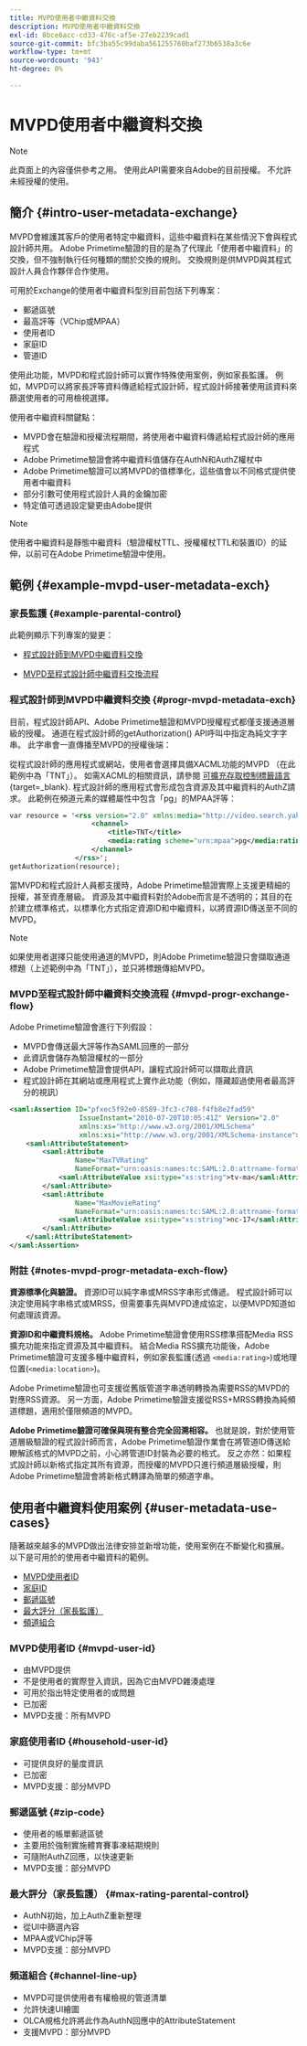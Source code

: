 ```yaml
---
title: MVPD使用者中繼資料交換
description: MVPD使用者中繼資料交換
exl-id: 8bce6acc-cd33-476c-af5e-27eb2239cad1
source-git-commit: bfc3ba55c99daba561255760baf273b6538a3c6e
workflow-type: tm+mt
source-wordcount: '943'
ht-degree: 0%

---
```


# MVPD使用者中繼資料交換

>[!NOTE]
>
>此頁面上的內容僅供參考之用。 使用此API需要來自Adobe的目前授權。 不允許未經授權的使用。

## 簡介 {#intro-user-metadata-exchange}

MVPD會維護其客戶的使用者特定中繼資料，這些中繼資料在某些情況下會與程式設計師共用。 Adobe Primetime驗證的目的是為了代理此「使用者中繼資料」的交換，但不強制執行任何種類的關於交換的規則。 交換規則是供MVPD與其程式設計人員合作夥伴合作使用。

可用於Exchange的使用者中繼資料型別目前包括下列專案：

* 郵遞區號
* 最高評等（VChip或MPAA）
* 使用者ID
* 家庭ID
* 管道ID

使用此功能，MVPD和程式設計師可以實作特殊使用案例，例如家長監護。 例如，MVPD可以將家長評等資料傳遞給程式設計師，程式設計師接著使用該資料來篩選使用者的可用檢視選擇。

使用者中繼資料關鍵點：

* MVPD會在驗證和授權流程期間，將使用者中繼資料傳遞給程式設計師的應用程式
* Adobe Primetime驗證會將中繼資料值儲存在AuthN和AuthZ權杖中
* Adobe Primetime驗證可以將MVPD的值標準化，這些值會以不同格式提供使用者中繼資料
* 部分引數可使用程式設計人員的金鑰加密
* 特定值可透過設定變更由Adobe提供

>[!NOTE]
>
>使用者中繼資料是靜態中繼資料（驗證權杖TTL、授權權杖TTL和裝置ID）的延伸，以前可在Adobe Primetime驗證中使用。

## 範例 {#example-mvpd-user-metadata-exch}

### 家長監護 {#example-parental-control}

此範例顯示下列專案的變更：

* [程式設計師到MVPD中繼資料交換](#progr-mvpd-metadata-exch)

* [MVPD至程式設計師中繼資料交換流程](#mvpd-progr-exchange-flow)

### 程式設計師到MVPD中繼資料交換 {#progr-mvpd-metadata-exch}

目前，程式設計師API、Adobe Primetime驗證和MVPD授權程式都僅支援通道層級的授權。 通道在程式設計師的getAuthorization() API呼叫中指定為純文字字串。 此字串會一直傳播至MVPD的授權後端：

從程式設計師的應用程式或網站，使用者會選擇具備XACML功能的MVPD （在此範例中為「TNT」）。 如需XACML的相關資訊，請參閱 [可擴充存取控制標籤語言](https://en.wikipedia.org/wiki/XACML){target=_blank}.
程式設計師的應用程式會形成包含資源及其中繼資料的AuthZ請求。  此範例在頻道元素的媒體屬性中包含「pg」的MPAA評等：

```XML
var resource = '<rss version="2.0" xmlns:media="http://video.search.yahoo.com/mrss/">
                    <channel> 
                        <title>TNT</title> 
                        <media:rating scheme="urn:mpaa">pg</media:rating>
                    </channel>
                </rss>';
getAuthorization(resource);
```

當MVPD和程式設計人員都支援時，Adobe Primetime驗證實際上支援更精細的授權，甚至資產層級。 資源及其中繼資料對於Adobe而言是不透明的；其目的在於建立標準格式，以標準化方式指定資源ID和中繼資料，以將資源ID傳送至不同的MVPD。

>[!NOTE]
>
>如果使用者選擇只能使用通道的MVPD，則Adobe Primetime驗證只會擷取通道標題（上述範例中為「TNT」），並只將標題傳給MVPD。

### MVPD至程式設計師中繼資料交換流程 {#mvpd-progr-exchange-flow}

Adobe Primetime驗證會進行下列假設：

* MVPD會傳送最大評等作為SAML回應的一部分
* 此資訊會儲存為驗證權杖的一部分
* Adobe Primetime驗證會提供API，讓程式設計師可以擷取此資訊
* 程式設計師在其網站或應用程式上實作此功能（例如，隱藏超過使用者最高評分的視訊）

```XML
<saml:Assertion ID="pfxec5f92e0-8589-3fc3-c708-f4fb8e2fad59"
                 IssueInstant="2010-07-20T10:05:41Z" Version="2.0"
                 xmlns:xs="http://www.w3.org/2001/XMLSchema"
                 xmlns:xsi="http://www.w3.org/2001/XMLSchema-instance">
    <saml:AttributeStatement>
        <saml:Attribute
                Name="MaxTVRating"
                NameFormat="urn:oasis:names:tc:SAML:2.0:attrname-format:basic">
            <saml:AttributeValue xsi:type="xs:string">tv-ma</saml:AttributeValue>
        </saml:Attribute>
        <saml:Attribute
                Name="MaxMovieRating"
                NameFormat="urn:oasis:names:tc:SAML:2.0:attrname-format:basic">
            <saml:AttributeValue xsi:type="xs:string">nc-17</saml:AttributeValue>
        </saml:Attribute>
    </saml:AttributeStatement>
</saml:Assertion>
```

### 附註 {#notes-mvpd-progr-metadata-exch-flow}

**資源標準化與驗證。** 資源ID可以純字串或MRSS字串形式傳遞。 程式設計師可以決定使用純字串格式或MRSS，但需要事先與MVPD達成協定，以便MVPD知道如何處理該資源。

**資源ID和中繼資料規格。** Adobe Primetime驗證會使用RSS標準搭配Media RSS擴充功能來指定資源及其中繼資料。 結合Media RSS擴充功能後，Adobe Primetime驗證可支援多種中繼資料，例如家長監護(透過 `<media:rating>`)或地理位置(`<media:location>`)。

Adobe Primetime驗證也可支援從舊版管道字串透明轉換為需要RSS的MVPD的對應RSS資源。 另一方面，Adobe Primetime驗證支援從RSS+MRSS轉換為純頻道標題，適用於僅限頻道的MVPD。

**Adobe Primetime驗證可確保與現有整合完全回溯相容。** 也就是說，對於使用管道層級驗證的程式設計師而言，Adobe Primetime驗證作業會在將管道ID傳送給瞭解該格式的MVPD之前，小心將管道ID封裝為必要的格式。 反之亦然：如果程式設計師以新格式指定其所有資源，而授權的MVPD只進行頻道層級授權，則Adobe Primetime驗證會將新格式轉譯為簡單的頻道字串。

## 使用者中繼資料使用案例 {#user-metadata-use-cases}

隨著越來越多的MVPD做出法律安排並新增功能，使用案例在不斷變化和擴展。 以下是可用於的使用者中繼資料的範例。

* [MVPD使用者ID](#mvpd-user-id)
* [家庭ID](#household-user-id)
* [郵遞區號](#zip-code)
* [最大評分（家長監護）](#max-rating-parental-control)
* [頻道組合](#channel-line-up)

### MVPD使用者ID {#mvpd-user-id}

* 由MVPD提供
* 不是使用者的實際登入資訊，因為它由MVPD雜湊處理
* 可用於指出特定使用者的或問題
* 已加密
* MVPD支援：所有MVPD

### 家庭使用者ID {#household-user-id}

* 可提供良好的量度資訊
* 已加密
* MVPD支援：部分MVPD

### 郵遞區號 {#zip-code}

* 使用者的帳單郵遞區號
* 主要用於強制實施體育賽事凍結期規則
* 可隨附AuthZ回應，以快速更新
* MVPD支援：部分MVPD

### 最大評分（家長監護） {#max-rating-parental-control}

* AuthN初始，加上AuthZ重新整理
* 從UI中篩選內容
* MPAA或VChip評等
* MVPD支援：部分MVPD

### 頻道組合 {#channel-line-up}

* MVPD可提供使用者有權檢視的管道清單
* 允許快速UI繪圖
* OLCA規格允許將此作為AuthN回應中的AttributeStatement
* 支援MVPD：部分MVPD

<!--
>[!RELATEDINFORMATION]
>
>* [Proxy MVPD Web Service](/help/authentication/proxy-mvpd-webserv.md)
>* [Content Metadata Exhange](/help/authentication/mvpd-content-metadata-exchange.md)
>* [OLCA AuthN / AuthZ Specification](https://www.cablelabs.com/specifications/CL-SP-AUTH1.0-I04-120621.pdf){target=_blank}
>* [User Metadata (Programmer Integration Guide)](/help/authentication/user-metadata-feature.md)
-->
